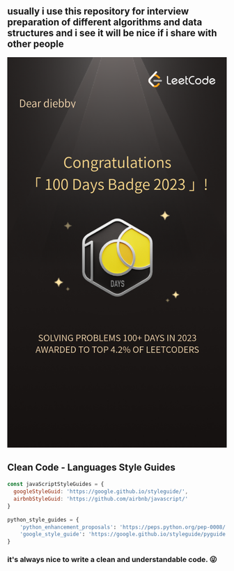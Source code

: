 ## usually i use this repository for interview preparation of different algorithms and data structures and i see it will be nice if i share with other people

![leetcode-djebby-100-days-badge-2023](./leetcode/0-leetcode-djebby-100-days-badge-2023.png)

## Clean Code - Languages Style Guides

```javascript
const javaScriptStyleGuides = {
  googleStyleGuid: 'https://google.github.io/styleguide/',
  airbnbStyleGuid: 'https://github.com/airbnb/javascript/'
}
```
```python
python_style_guides = {
    'python_enhancement_proposals': 'https://peps.python.org/pep-0008/',
    'google_style_guide': 'https://google.github.io/styleguide/pyguide.html'
}
```

### it's always nice to write a clean and understandable code. :stuck_out_tongue_winking_eye:
